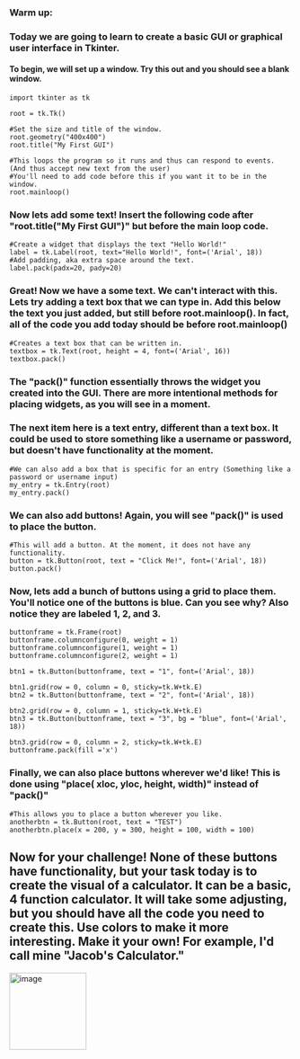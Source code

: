 
### Warm up: 


### Today we are going to learn to create a basic GUI or graphical user interface in Tkinter. 
#### To begin, we will set up a window. Try this out and you should see a blank window. 
```
import tkinter as tk

root = tk.Tk()

#Set the size and title of the window.
root.geometry("400x400")
root.title("My First GUI")

#This loops the program so it runs and thus can respond to events. (And thus accept new text from the user)
#You'll need to add code before this if you want it to be in the window. 
root.mainloop()
```
### Now lets add some text! Insert the following code after "root.title("My First GUI")" but before the main loop code. 
```
#Create a widget that displays the text "Hello World!"
label = tk.Label(root, text="Hello World!", font=('Arial', 18))
#Add padding, aka extra space around the text. 
label.pack(padx=20, pady=20)
```
### Great! Now we have a some text. We can't interact with this. Lets try adding a text box that we can type in. Add this below the text you just added, but still before root.mainloop(). In fact, all of the code you add today should be before root.mainloop()

```
#Creates a text box that can be written in. 
textbox = tk.Text(root, height = 4, font=('Arial', 16))
textbox.pack()
```
### The "pack()" function essentially throws the widget you created into the GUI. There are more intentional methods for placing widgets, as you will see in a moment. 

### The next item here is a text entry, different than a text box. It could be used to store something like a username or password, but doesn't have functionality at the moment. 
```
#We can also add a box that is specific for an entry (Something like a password or username input)
my_entry = tk.Entry(root)
my_entry.pack()
```
### We can also add buttons! Again, you will see "pack()" is used to place the button. 
```
#This will add a button. At the moment, it does not have any functionality. 
button = tk.Button(root, text = "Click Me!", font=('Arial', 18))
button.pack()
```

### Now, lets add a bunch of buttons using a grid to place them. You'll notice one of the buttons is blue. Can you see why? Also notice they are labeled 1, 2, and 3. 
```
buttonframe = tk.Frame(root)
buttonframe.columnconfigure(0, weight = 1)
buttonframe.columnconfigure(1, weight = 1)
buttonframe.columnconfigure(2, weight = 1)

btn1 = tk.Button(buttonframe, text = "1", font=('Arial', 18))

btn1.grid(row = 0, column = 0, sticky=tk.W+tk.E)
btn2 = tk.Button(buttonframe, text = "2", font=('Arial', 18))

btn2.grid(row = 0, column = 1, sticky=tk.W+tk.E)
btn3 = tk.Button(buttonframe, text = "3", bg = "blue", font=('Arial', 18))

btn3.grid(row = 0, column = 2, sticky=tk.W+tk.E)
buttonframe.pack(fill ='x')
```
### Finally, we can also place buttons wherever we'd like! This is done using "place( xloc, yloc, height, width)" instead of "pack()"

```
#This allows you to place a button wherever you like. 
anotherbtn = tk.Button(root, text = "TEST")
anotherbtn.place(x = 200, y = 300, height = 100, width = 100)
```

## Now for your challenge! None of these buttons have functionality, but your task today is to create the visual of a calculator. It can be a basic, 4 function calculator. It will take some adjusting, but you should have all the code you need to create this. Use colors to make it more interesting. Make it your own! For example, I'd call mine "Jacob's Calculator." 

<img width="137" alt="image" src="https://github.com/JTafej/Programming-Lessons/assets/143742710/674d30e0-6852-4309-a13e-647f77cb05d6">
